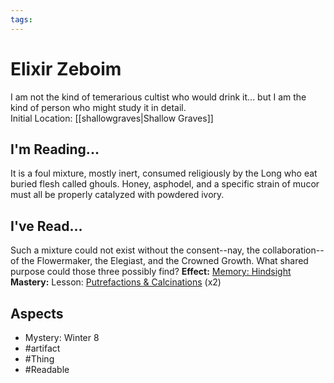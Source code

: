 ```yaml
---
tags:
---
```

# Elixir Zeboim
I am not the kind of temerarious cultist who would drink it... but I am the kind of person who might study it in detail.<br>Initial Location: [[shallowgraves|Shallow Graves]]
## I'm Reading...
It is a foul mixture, mostly inert, consumed religiously by the Long who eat buried flesh called ghouls. Honey, asphodel, and a specific strain of mucor must all be properly catalyzed with powdered ivory.
## I've Read...
Such a mixture could not exist without the consent--nay, the collaboration--of the Flowermaker, the Elegiast, and the Crowned Growth. What shared purpose could those three possibly find?
**Effect:** [Memory: Hindsight](https://uadaf.theevilroot.xyz/rowenarium/element/mem.hindsight)
**Mastery:** Lesson: [Putrefactions & Calcinations](https://uadaf.theevilroot.xyz/rowenarium/element/s.putrefactions.calcinations) (x2)
## Aspects
- Mystery: Winter 8
- #artifact 
- #Thing
- #Readable